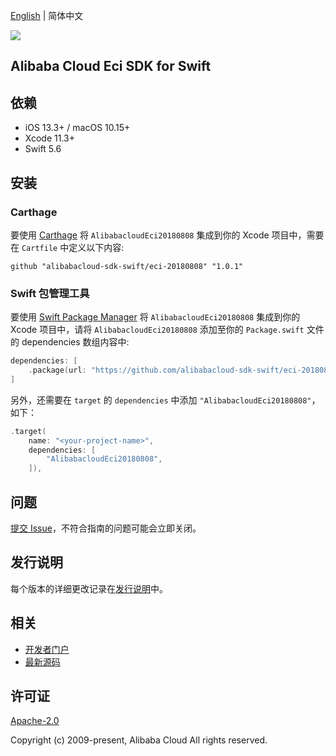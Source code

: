 [English](README.md) | 简体中文

![](https://aliyunsdk-pages.alicdn.com/icons/AlibabaCloud.svg)

## Alibaba Cloud Eci SDK for Swift

## 依赖

- iOS 13.3+ / macOS 10.15+
- Xcode 11.3+
- Swift 5.6

## 安装

### Carthage

要使用 [Carthage](https://github.com/Carthage/Carthage) 将 `AlibabacloudEci20180808` 集成到你的 Xcode 项目中，需要在 `Cartfile` 中定义以下内容:

```ogdl
github "alibabacloud-sdk-swift/eci-20180808" "1.0.1"
```

### Swift 包管理工具

要使用 [Swift Package Manager](https://swift.org/package-manager/) 将 `AlibabacloudEci20180808` 集成到你的 Xcode 项目中，请将 `AlibabacloudEci20180808` 添加至你的 `Package.swift` 文件的 dependencies 数组内容中:

```swift
dependencies: [
    .package(url: "https://github.com/alibabacloud-sdk-swift/eci-20180808.git", from: "1.0.1")
]
```

另外，还需要在 `target` 的 `dependencies` 中添加 `"AlibabacloudEci20180808"`，如下：

```swift
.target(
    name: "<your-project-name>",
    dependencies: [
        "AlibabacloudEci20180808",
    ]),
```

## 问题

[提交 Issue](https://github.com/alibabacloud-sdk-swift/eci-20180808/issues/new)，不符合指南的问题可能会立即关闭。

## 发行说明

每个版本的详细更改记录在[发行说明](./ChangeLog.txt)中。

## 相关

* [开发者门户](https://next.api.aliyun.com/home)
* [最新源码](https://github.com/alibabacloud-sdk-swift/eci-20180808)

## 许可证

[Apache-2.0](http://www.apache.org/licenses/LICENSE-2.0)

Copyright (c) 2009-present, Alibaba Cloud All rights reserved.
